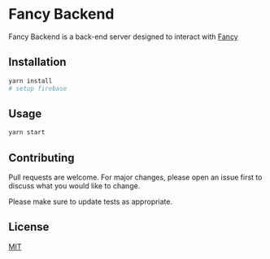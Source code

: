 # Fancy Backend

Fancy Backend is a back-end server designed to interact with [Fancy](https://github.com/derekmartinjs/fancyapp)

## Installation


```bash
yarn install
# setup firebase
```

## Usage

```bash 
yarn start
```

## Contributing
Pull requests are welcome. For major changes, please open an issue first to discuss what you would like to change.

Please make sure to update tests as appropriate.

## License
[MIT](https://choosealicense.com/licenses/mit/)